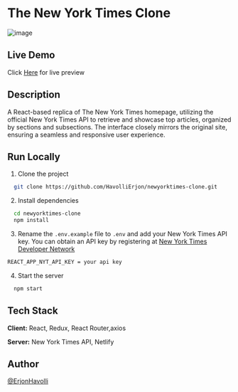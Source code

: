 

# The New York Times Clone

![image](https://github.com/user-attachments/assets/234fed2c-1392-442e-8fca-8471f3441441)

## Live Demo

Click [Here](https://newyorktimes-clonee.netlify.app/) for live preview

## Description

A React-based replica of The New York Times homepage, utilizing the official New York Times API to retrieve and showcase top articles, organized by sections and subsections. The interface closely mirrors the original site, ensuring a seamless and responsive user experience.



## Run Locally

1. Clone the project

```bash
  git clone https://github.com/HavolliErjon/newyorktimes-clone.git
```

2. Install dependencies

```bash
  cd newyorktimes-clone
  npm install
```

3. Rename the `.env.example` file to `.env` and add your New York Times API key.
   You can obtain an API key by registering at [New York Times Developer Network](https://developer.nytimes.com/get-started)

```bash
REACT_APP_NYT_API_KEY = your api key
```

4. Start the server

```bash
  npm start
```

## Tech Stack

**Client:** React, Redux, React Router,axios

**Server:** New York Times API, Netlify

## Author

[@ErjonHavolli](https://github.com/HavolliErjon)

